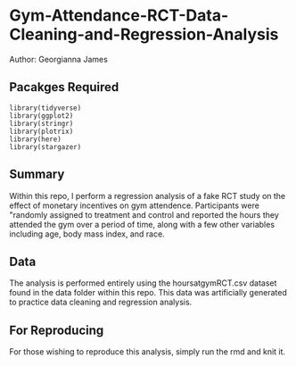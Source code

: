 # Gym-Attendance-RCT-Data-Cleaning-and-Regression-Analysis

Author: Georgianna James


## Pacakges Required 
```
library(tidyverse)
library(ggplot2)
library(stringr)
library(plotrix)
library(here)
library(stargazer)
``` 

## Summary

Within this repo, I perform a regression analysis of a fake RCT study on the effect of monetary incentives on gym attendence. Participants were "randomly assigned to treatment and control and reported the hours they attended the gym over a period of time, along with a few other variables including age, body mass index, and race.  

## Data

The analysis is performed entirely using the hoursatgymRCT.csv dataset found in the data folder within this repo. This data was artificially generated to practice data cleaning and regression analysis. 


## For Reproducing

For those wishing to reproduce this analysis, simply run the rmd and knit it. 


